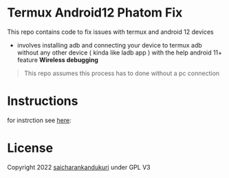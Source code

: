 # Termux Android12 Phatom Fix

This repo contains code to fix issues with termux and android 12 devices

- involves installing adb and connecting your device to termux adb without any other device ( kinda like ladb app ) with the help android 11+ feature **Wireless debugging**

> This repo assumes this process has to done without a pc connection

# Instructions
for instrction see [here](INSTRUCTIONS.md):

# License
Copyright 2022 [saicharankandukuri](https://github.com/SaicharanKandukuri) under GPL V3
